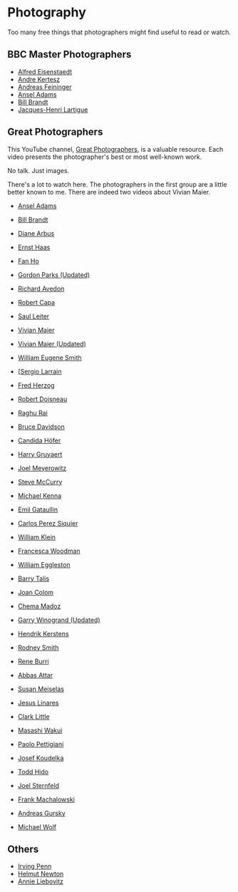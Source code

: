 # Photography

Too many free things that photographers might find useful to read or watch.

## BBC Master Photographers

* [Alfred Eisenstaedt](https://youtu.be/xdfOo4yh6c0?si=B7KTfH2D4EFd6gVS)
* [Andre Kertesz](https://youtu.be/Olc_QLDPUeU?si=lm0qTpmo4edGtJ_X)
* [Andreas Feininger](https://youtu.be/QiwN6YDTK48?si=aKINKsICBQh7Lexs)
* [Ansel Adams](https://youtu.be/rdCq-1MJmHw?si=bXGc824FD_pELPU8)
* [Bill Brandt](https://youtu.be/o3KuY0quBsk?si=Wifu3XbNKr6mOwCi)
* [Jacques-Henri Lartigue](https://youtu.be/WWBGRjJNAwg?si=2dgMAaGFXZB8TjjL)

## Great Photographers

This YouTube channel, [Great Photographers](https://www.youtube.com/@greatphotographers), 
is a valuable resource. Each video presents the photographer's best or most well-known work.

No talk. Just images.

There's a lot to watch here. The photographers in the first group
are a little better known to me. There are indeed two videos about Vivian Maier.

* [Ansel Adams](https://youtu.be/MbZ6PwRieuM?si=ObblSj3GLgyUDY_l)
* [Bill Brandt](https://youtu.be/kzrZzPnTdWE?si=bbQCBogpIa6bBtJP)
* [Diane Arbus](https://youtu.be/VT18hV__4Rk?si=maaJPHOWHmGTgfhU)
* [Ernst Haas](https://youtu.be/j6m93QPF0hE?si=A99eM-EU_rLKUFJ4)
* [Fan Ho](https://youtu.be/B-KZCRjLPMw?si=bH5ufND2YR-QiGKf)
* [Gordon Parks (Updated)](https://youtu.be/KLJFe9uD_7g?si=M-AFZaN5bOWIgNfR)
* [Richard Avedon](https://youtu.be/pcO7J5WMdCs?si=SsrFyZBvMzXtZDjP)
* [Robert Capa](https://youtu.be/0REBHajNC18?si=c_bBF68v6-mP1ZDg)
* [Saul Leiter](https://youtu.be/Hd1GMZF6FJ0?si=dh5y3vETbXGauDCT)
* [Vivian Maier](https://youtu.be/lKaR7laHLwY?si=zrGcze0Cy__FdT92)
* [Vivian Maier (Updated)](https://youtu.be/weNskA7_0VU?si=dk9t-atwPa9b0A4A)
* [William Eugene Smith](https://youtu.be/mZginWQFWHI?si=MXmlbMXSFjmFyRVg)

* [[Sergio Larrain](https://youtu.be/RQofRiTVrnE?si=fk8mYb4MqvpEUDNI)
* [Fred Herzog](https://youtu.be/UVn8nvS0ZUg?si=ecB0M2yaw6q8bp28)
* [Robert Doisneau](https://youtu.be/vT8dU4WyHcs?si=zIzFQSX87ur6LV0X)
* [Raghu Rai](https://youtu.be/EYiG5acA69A?si=HjTsQMqRipVGock3)
* [Bruce Davidson](https://youtu.be/3T_1qPm1k3c?si=rW6ECWdqCA4aVfDz)
* [Candida Höfer](https://youtu.be/x-HBKqiQTGE?si=YviF9vay8D9C52TR)
* [Harry Gruyaert](https://youtu.be/0nvxmkIz7V8?si=tHfFQYeTbDNoFwNs)
* [Joel Meyerowitz](https://youtu.be/K0Jea64ADoM?si=jZ_aHtCVetFhDSQl)
* [Steve McCurry](https://youtu.be/yE7z1RG95Z0?si=BrTOgP8E0lGmeTY3)
* [Michael Kenna](https://youtu.be/3WDjO4xeXq0?si=VJB_rW0-XZWun6al)
* [Emil Gataullin](https://youtu.be/gHy_iK1tN_Y?si=hn9FZ9JJI7mmgIJU)
* [Carlos Perez Siquier](https://youtu.be/X2XmDZrJJ8k?si=nRacJhnpnCY55sYU)
* [William Klein](https://youtu.be/BcZq3nIN-vU?si=B6Bk23D0BQHIZppq)
* [Francesca Woodman](https://youtu.be/7omyUEexCPM?si=1WAohzP82sTGlGsI)
* [William Eggleston](https://youtu.be/TPhQymLUyQY?si=6KGfyZB_h60YEhtv)
* [Barry Talis](https://youtu.be/PuwKHs-nt3s?si=LyRqNiEwwAwNGeut)
* [Joan Colom](https://youtu.be/nSoOJfTwNBA?si=3GnBehpD_PWADFpZ)
* [Chema Madoz](https://youtu.be/lwUMEm_fSsQ?si=Zuy5PpZ7nH8JuJ88)
* [Garry Winogrand (Updated)](https://youtu.be/fUDY-fZ7UVk?si=LMVWi0s3B6VTvGC4)
* [Hendrik Kerstens](https://youtu.be/8gOvk-Zy7tc?si=FDT7ozVrVEXJJ3qA)
* [Rodney Smith](https://youtu.be/8pqrcrNH-0Q?si=HovRZj38BPJjSuDI)
* [Rene Burri](https://youtu.be/gfym_l6S6Hs?si=yn9mLvrswjxPdjrp)
* [Abbas Attar](https://youtu.be/m7eqbqsZ4tY?si=XWL-DTxLchWMlAYB)
* [Susan Meiselas](https://youtu.be/XEE5WxAZY4M?si=TPLLJ-YvuiooHjl-)
* [Jesus Linares](https://youtu.be/owFWjJvlprc?si=6AownxqynxNzs3Ah)
* [Clark Little](https://youtu.be/6vRcnOI1h4g?si=cnxRUxhzwqE7wHiO)
* [Masashi Wakui](https://youtu.be/zjUO_PLEn1Q?si=85xrZoSGmVUt3ElZ)
* [Paolo Pettigiani](https://youtu.be/mti-d0wU8i8?si=JX6AwyRL-X4BRVhj)
* [Josef Koudelka](https://youtu.be/1vkiHR0G4u4?si=u_2lnReH_WbDL9I8)
* [Todd Hido](https://youtu.be/7wfPHgIH6mk?si=KP6FU9tNS46OjIsD)
* [Joel Sternfeld](https://youtu.be/X5fjRRF4dYo?si=LRqZBWLFNNb2FzT8)
* [Frank Machalowski](https://youtu.be/YhToBCjNzIw?si=3z5SKsJm289q7rja)
* [Andreas Gursky](https://youtu.be/t5U3zAnTfC8?si=2R-XvM1SP9KORjr1)
* [Michael Wolf](https://youtu.be/Pvn3U5S2hKs?si=hddGeQ5brqjL12Ge)

## Others

* [Irving Penn](https://youtu.be/EH-5qTTHJG4?si=U7rCwQPgtOF_Oqm3)
* [Helmut Newton](https://youtu.be/YQo1Tw29_g0?si=wONuHC6xST9MJ0PX)
* [Annie Liebovitz](https://youtu.be/xxx9lWUA3J8?si=4i5hXA9erf_lPgKw)
